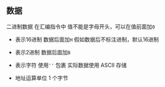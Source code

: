 ##  数据
二进制数据
在汇编指令中 值不能是字母开头，可以在值前面加`0` 

* 表示16进制
数据后面加`H` 
假如数据后不标注进制，默认16进制

* 表示2进制
数据后面加`B` 

* 表示字符
使用`''` 包裹
实际数据使用 ASCII 存储

* 地址运算单位
1 个字节
